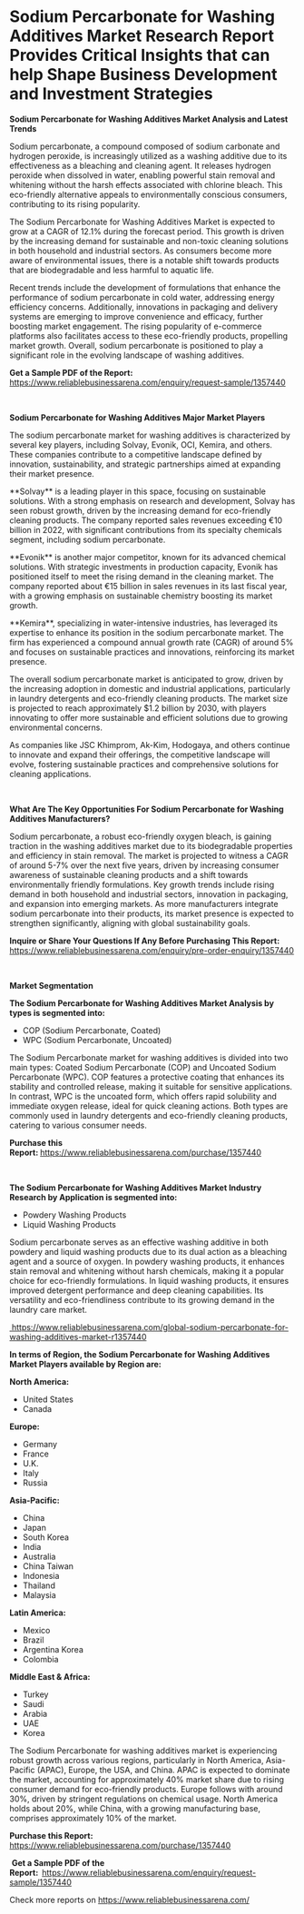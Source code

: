 <p><h1>Sodium Percarbonate for Washing Additives Market Research Report Provides Critical Insights that can help Shape Business Development and Investment Strategies</h1></p><p><strong>Sodium Percarbonate for Washing Additives Market Analysis and Latest Trends</strong></p>
<p><p>Sodium percarbonate, a compound composed of sodium carbonate and hydrogen peroxide, is increasingly utilized as a washing additive due to its effectiveness as a bleaching and cleaning agent. It releases hydrogen peroxide when dissolved in water, enabling powerful stain removal and whitening without the harsh effects associated with chlorine bleach. This eco-friendly alternative appeals to environmentally conscious consumers, contributing to its rising popularity.</p><p>The Sodium Percarbonate for Washing Additives Market is expected to grow at a CAGR of 12.1% during the forecast period. This growth is driven by the increasing demand for sustainable and non-toxic cleaning solutions in both household and industrial sectors. As consumers become more aware of environmental issues, there is a notable shift towards products that are biodegradable and less harmful to aquatic life. </p><p>Recent trends include the development of formulations that enhance the performance of sodium percarbonate in cold water, addressing energy efficiency concerns. Additionally, innovations in packaging and delivery systems are emerging to improve convenience and efficacy, further boosting market engagement. The rising popularity of e-commerce platforms also facilitates access to these eco-friendly products, propelling market growth. Overall, sodium percarbonate is positioned to play a significant role in the evolving landscape of washing additives.</p></p>
<p><strong>Get a Sample PDF of the Report:&nbsp;</strong> <a href="https://www.reliablebusinessarena.com/enquiry/request-sample/1357440?utm_campaign=3191&utm_medium=2&utm_source=Github&utm_content=ia&utm_term=02042025&utm_id=sodium-percarbonate-for-washing-additives">https://www.reliablebusinessarena.com/enquiry/request-sample/1357440</a></p>
<p>&nbsp;</p>
<p><strong>Sodium Percarbonate for Washing Additives Major Market Players</strong></p>
<p><p>The sodium percarbonate market for washing additives is characterized by several key players, including Solvay, Evonik, OCI, Kemira, and others. These companies contribute to a competitive landscape defined by innovation, sustainability, and strategic partnerships aimed at expanding their market presence.</p><p>**Solvay** is a leading player in this space, focusing on sustainable solutions. With a strong emphasis on research and development, Solvay has seen robust growth, driven by the increasing demand for eco-friendly cleaning products. The company reported sales revenues exceeding €10 billion in 2022, with significant contributions from its specialty chemicals segment, including sodium percarbonate.</p><p>**Evonik** is another major competitor, known for its advanced chemical solutions. With strategic investments in production capacity, Evonik has positioned itself to meet the rising demand in the cleaning market. The company reported about €15 billion in sales revenues in its last fiscal year, with a growing emphasis on sustainable chemistry boosting its market growth.</p><p>**Kemira**, specializing in water-intensive industries, has leveraged its expertise to enhance its position in the sodium percarbonate market. The firm has experienced a compound annual growth rate (CAGR) of around 5% and focuses on sustainable practices and innovations, reinforcing its market presence.</p><p>The overall sodium percarbonate market is anticipated to grow, driven by the increasing adoption in domestic and industrial applications, particularly in laundry detergents and eco-friendly cleaning products. The market size is projected to reach approximately $1.2 billion by 2030, with players innovating to offer more sustainable and efficient solutions due to growing environmental concerns.</p><p>As companies like JSC Khimprom, Ak-Kim, Hodogaya, and others continue to innovate and expand their offerings, the competitive landscape will evolve, fostering sustainable practices and comprehensive solutions for cleaning applications.</p></p>
<p>&nbsp;</p>
<p><strong>What Are The Key Opportunities For Sodium Percarbonate for Washing Additives Manufacturers?</strong></p>
<p><p>Sodium percarbonate, a robust eco-friendly oxygen bleach, is gaining traction in the washing additives market due to its biodegradable properties and efficiency in stain removal. The market is projected to witness a CAGR of around 5-7% over the next five years, driven by increasing consumer awareness of sustainable cleaning products and a shift towards environmentally friendly formulations. Key growth trends include rising demand in both household and industrial sectors, innovation in packaging, and expansion into emerging markets. As more manufacturers integrate sodium percarbonate into their products, its market presence is expected to strengthen significantly, aligning with global sustainability goals.</p></p>
<p><strong>Inquire or Share Your Questions If Any Before Purchasing This Report:</strong> <a href="https://www.reliablebusinessarena.com/enquiry/pre-order-enquiry/1357440?utm_campaign=3191&utm_medium=2&utm_source=Github&utm_content=ia&utm_term=02042025&utm_id=sodium-percarbonate-for-washing-additives">https://www.reliablebusinessarena.com/enquiry/pre-order-enquiry/1357440</a></p>
<p>&nbsp;</p>
<p><strong>Market Segmentation</strong></p>
<p><strong>The Sodium Percarbonate for Washing Additives Market Analysis by types is segmented into:</strong></p>
<p><ul><li>COP (Sodium Percarbonate, Coated)</li><li>WPC (Sodium Percarbonate, Uncoated)</li></ul></p>
<p><p>The Sodium Percarbonate market for washing additives is divided into two main types: Coated Sodium Percarbonate (COP) and Uncoated Sodium Percarbonate (WPC). COP features a protective coating that enhances its stability and controlled release, making it suitable for sensitive applications. In contrast, WPC is the uncoated form, which offers rapid solubility and immediate oxygen release, ideal for quick cleaning actions. Both types are commonly used in laundry detergents and eco-friendly cleaning products, catering to various consumer needs.</p></p>
<p><strong>Purchase this Report:&nbsp;</strong><a href="https://www.reliablebusinessarena.com/purchase/1357440?utm_campaign=3191&utm_medium=2&utm_source=Github&utm_content=ia&utm_term=02042025&utm_id=sodium-percarbonate-for-washing-additives">https://www.reliablebusinessarena.com/purchase/1357440</a></p>
<p>&nbsp;</p>
<p><strong>The Sodium Percarbonate for Washing Additives Market Industry Research by Application is segmented into:</strong></p>
<p><ul><li>Powdery Washing Products</li><li>Liquid Washing Products</li></ul></p>
<p><p>Sodium percarbonate serves as an effective washing additive in both powdery and liquid washing products due to its dual action as a bleaching agent and a source of oxygen. In powdery washing products, it enhances stain removal and whitening without harsh chemicals, making it a popular choice for eco-friendly formulations. In liquid washing products, it ensures improved detergent performance and deep cleaning capabilities. Its versatility and eco-friendliness contribute to its growing demand in the laundry care market.</p></p>
<p><a href="https://www.reliablebusinessarena.com/global-sodium-percarbonate-for-washing-additives-market-r1357440?utm_campaign=3191&utm_medium=2&utm_source=Github&utm_content=ia&utm_term=02042025&utm_id=sodium-percarbonate-for-washing-additives">&nbsp;https://www.reliablebusinessarena.com/global-sodium-percarbonate-for-washing-additives-market-r1357440</a></p>
<p><strong>In terms of Region, the Sodium Percarbonate for Washing Additives Market Players available by Region are:</strong></p>
<p>
    <p> <strong> North America: </strong>
        <ul>
            <li>United States</li>
            <li>Canada</li>
        </ul>
        </p> 
    <p> <strong> Europe: </strong>
        <ul>
            <li>Germany</li>
            <li>France</li>
            <li>U.K.</li>
            <li>Italy</li>
            <li>Russia</li>
        </ul>
        </p> 
    <p> <strong> Asia-Pacific: </strong>
        <ul>
            <li>China</li>
            <li>Japan</li>
            <li>South Korea</li>
            <li>India</li>
            <li>Australia</li>
            <li>China Taiwan</li>
            <li>Indonesia</li>
            <li>Thailand</li>
            <li>Malaysia</li>
        </ul>
        </p> 
    <p> <strong> Latin America: </strong>
        <ul>
            <li>Mexico</li>
            <li>Brazil</li>
            <li>Argentina Korea</li>
            <li>Colombia</li>
        </ul>
        </p> 
    <p> <strong> Middle East & Africa: </strong>
        <ul>
            <li>Turkey</li>
            <li>Saudi</li>
            <li>Arabia</li>
            <li>UAE</li>
            <li>Korea</li>
        </ul>
    </p>
    </p>
<p><p>The Sodium Percarbonate for washing additives market is experiencing robust growth across various regions, particularly in North America, Asia-Pacific (APAC), Europe, the USA, and China. APAC is expected to dominate the market, accounting for approximately 40% market share due to rising consumer demand for eco-friendly products. Europe follows with around 30%, driven by stringent regulations on chemical usage. North America holds about 20%, while China, with a growing manufacturing base, comprises approximately 10% of the market.</p></p>
<p><strong>Purchase this Report: </strong><a href="https://www.reliablebusinessarena.com/purchase/1357440?utm_campaign=3191&utm_medium=2&utm_source=Github&utm_content=ia&utm_term=02042025&utm_id=sodium-percarbonate-for-washing-additives">https://www.reliablebusinessarena.com/purchase/1357440</a></p>
<p>&nbsp;<strong>Get a Sample PDF of the Report:&nbsp;&nbsp;</strong><a href="https://www.reliablebusinessarena.com/enquiry/request-sample/1357440?utm_campaign=3191&utm_medium=2&utm_source=Github&utm_content=ia&utm_term=02042025&utm_id=sodium-percarbonate-for-washing-additives">https://www.reliablebusinessarena.com/enquiry/request-sample/1357440</a></p>
<p><strong></strong></p>
<p>Check more reports on <a href="https://www.reliablebusinessarena.com/?utm_campaign=3191&utm_medium=2&utm_source=Github&utm_content=ia&utm_term=02042025&utm_id=sodium-percarbonate-for-washing-additives">https://www.reliablebusinessarena.com/</a></p>